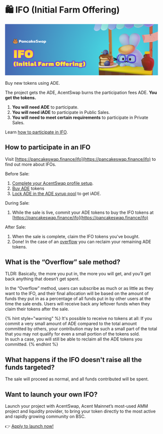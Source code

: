 # 🛍 IFO (Initial Farm Offering)

![](../../.gitbook/assets/ifo-header.png)

Buy new tokens using ADE.

The project gets the ADE, AcentSwap burns the participation fees ADE. **You get the tokens.**

1. **You will need ADE** to participate.
2. **You will need iADE** to participate in Public Sales.
3. **You will need to meet certain requirements** to participate in Private Sales.

Learn [how to participate in IFO](ifo-guide.md).

## **How to participate in an IFO**

Visit [https://pancakeswap.finance/ifo](https://pancakeswap.finance/ifo) to find out more about IFOs.

Before Sale:

1. [Complete your AcentSwap profile setup](../nft-profile-system/profile-guide.md).
2. [Buy ADE](https://exchange.pancakeswap.finance/?\_gl=1\*1bc8owa\*\_ga\*ODA4ODE5MjM4LjE2MDUxNTI3NTE.\*\_ga\_334KNG3DMQ\*MTYwNTQ4OTEwNy4yNi4xLjE2MDU0ODkxMjcuMA..#/swap) tokens
3. [Lock ADE in the ADE syrup pool](../coming-soon/new-cake-pool/fixed-term-staking.md) to get iADE.

During Sale:

1. While the sale is live, commit your ADE tokens to buy the IFO tokens at [https://pancakeswap.finance/ifo](https://pancakeswap.finance/ifo)

After Sale:

1. When the sale is complete, claim the IFO tokens you've bought.
2. Done! In the case of an [overflow](https://app.gitbook.com/@pancakeswap-1/s/pancakeswap/\~/drafts/-MMK-KmBq5\_Mfs94Ul6x/core-products/ifo-initial-farm-offering#overflow) you can reclaim your remaining ADE tokens.

## **What is the “Overflow” sale method?** <a href="#overflow" id="overflow"></a>

TLDR: Basically, the more you put in, the more you will get, and you’ll get back anything that doesn’t get spent.

In the “Overflow” method, users can subscribe as much or as little as they want to the IFO, and their final allocation will be based on the amount of funds they put in as a percentage of all funds put in by other users at the time the sale ends. Users will receive back any leftover funds when they claim their tokens after the sale.

{% hint style="warning" %}
It's possible to receive no tokens at all: If you commit a very small amount of ADE compared to the total amount committed by others, your contribution may be such a small part of the total that you may not qualify for even a small portion of the tokens sold.\
In such a case, you will still be able to reclaim all the ADE tokens you committed.
{% endhint %}

## What happens if the IFO doesn't raise all the funds targeted?

The sale will proceed as normal, and all funds contributed will be spent.

## Want to launch your own IFO?

Launch your project with AcentSwap, Acent Mainnet’s most-used AMM project and liquidity provider, to bring your token directly to the most active and rapidly growing community on BSC.

👉 [Apply to launch now! ](https://docs.google.com/forms/d/e/1FAIpQLSf0Vmy3k0KyXtXwqxr8QLjD8Xd6KBAmkYxcBRRVTUYJVX17fA/viewform)
